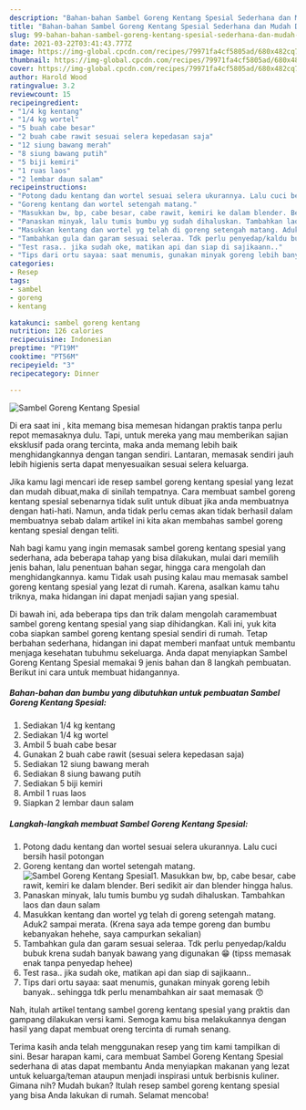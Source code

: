 ```yaml
---
description: "Bahan-bahan Sambel Goreng Kentang Spesial Sederhana dan Mudah Dibuat"
title: "Bahan-bahan Sambel Goreng Kentang Spesial Sederhana dan Mudah Dibuat"
slug: 99-bahan-bahan-sambel-goreng-kentang-spesial-sederhana-dan-mudah-dibuat
date: 2021-03-22T03:41:43.777Z
image: https://img-global.cpcdn.com/recipes/79971fa4cf5805ad/680x482cq70/sambel-goreng-kentang-spesial-foto-resep-utama.jpg
thumbnail: https://img-global.cpcdn.com/recipes/79971fa4cf5805ad/680x482cq70/sambel-goreng-kentang-spesial-foto-resep-utama.jpg
cover: https://img-global.cpcdn.com/recipes/79971fa4cf5805ad/680x482cq70/sambel-goreng-kentang-spesial-foto-resep-utama.jpg
author: Harold Wood
ratingvalue: 3.2
reviewcount: 15
recipeingredient:
- "1/4 kg kentang"
- "1/4 kg wortel"
- "5 buah cabe besar"
- "2 buah cabe rawit sesuai selera kepedasan saja"
- "12 siung bawang merah"
- "8 siung bawang putih"
- "5 biji kemiri"
- "1 ruas laos"
- "2 lembar daun salam"
recipeinstructions:
- "Potong dadu kentang dan wortel sesuai selera ukurannya. Lalu cuci bersih hasil potongan"
- "Goreng kentang dan wortel setengah matang."
- "Masukkan bw, bp, cabe besar, cabe rawit, kemiri ke dalam blender. Beri sedikit air dan blender hingga halus."
- "Panaskan minyak, lalu tumis bumbu yg sudah dihaluskan. Tambahkan laos dan daun salam"
- "Masukkan kentang dan wortel yg telah di goreng setengah matang. Aduk2 sampai merata. (Krena saya ada tempe goreng dan bumbu kebanyakan hehehe, saya campurkan sekalian)"
- "Tambahkan gula dan garam sesuai seleraa. Tdk perlu penyedap/kaldu bubuk krena sudah banyak bawang yang digunakan 😁 (tipss memasak enak tanpa penyedap hehee)"
- "Test rasa.. jika sudah oke, matikan api dan siap di sajikaann.."
- "Tips dari ortu sayaa: saat menumis, gunakan minyak goreng lebih banyak.. sehingga tdk perlu menambahkan air saat memasak 😙"
categories:
- Resep
tags:
- sambel
- goreng
- kentang

katakunci: sambel goreng kentang 
nutrition: 126 calories
recipecuisine: Indonesian
preptime: "PT19M"
cooktime: "PT56M"
recipeyield: "3"
recipecategory: Dinner

---
```



![Sambel Goreng Kentang Spesial](https://img-global.cpcdn.com/recipes/79971fa4cf5805ad/680x482cq70/sambel-goreng-kentang-spesial-foto-resep-utama.jpg)

Di era  saat ini , kita memang bisa memesan hidangan praktis tanpa perlu repot memasaknya dulu. Tapi, untuk mereka yang mau memberikan sajian eksklusif pada orang tercinta, maka anda memang lebih baik menghidangkannya dengan tangan sendiri. Lantaran, memasak sendiri jauh lebih higienis serta dapat menyesuaikan sesuai selera keluarga.

Jika kamu lagi mencari ide resep sambel goreng kentang spesial yang lezat dan mudah dibuat,maka di sinilah tempatnya. Cara membuat sambel goreng kentang spesial  sebenarnya tidak sulit untuk dibuat jika anda membuatnya dengan hati-hati. Namun, anda tidak perlu cemas akan tidak berhasil dalam membuatnya 
sebab dalam artikel ini kita akan membahas sambel goreng kentang spesial dengan teliti.  



Nah bagi kamu yang ingin memasak sambel goreng kentang spesial yang sederhana, ada beberapa tahap yang bisa dilakukan, mulai dari memilih jenis bahan, lalu penentuan bahan segar, hingga cara mengolah dan menghidangkannya. kamu Tidak usah pusing kalau mau memasak sambel goreng kentang spesial yang lezat di rumah. Karena, asalkan kamu  tahu triknya, maka hidangan ini dapat menjadi sajian yang spesial.

Di bawah ini, ada beberapa tips dan trik dalam mengolah caramembuat sambel goreng kentang spesial yang siap dihidangkan. Kali ini, yuk kita coba siapkan sambel goreng kentang spesial sendiri di rumah. Tetap berbahan sederhana, hidangan ini dapat memberi manfaat untuk membantu menjaga kesehatan tubuhmu sekeluarga. Anda dapat menyiapkan Sambel Goreng Kentang Spesial memakai 9 jenis bahan dan 8 langkah pembuatan. Berikut ini cara untuk membuat hidangannya.

<!--inarticleads1-->

##### Bahan-bahan dan bumbu yang dibutuhkan untuk pembuatan Sambel Goreng Kentang Spesial:

1. Sediakan 1/4 kg kentang
1. Sediakan 1/4 kg wortel
1. Ambil 5 buah cabe besar
1. Gunakan 2 buah cabe rawit (sesuai selera kepedasan saja)
1. Sediakan 12 siung bawang merah
1. Sediakan 8 siung bawang putih
1. Sediakan 5 biji kemiri
1. Ambil 1 ruas laos
1. Siapkan 2 lembar daun salam




<!--inarticleads2-->

##### Langkah-langkah membuat Sambel Goreng Kentang Spesial:

1. Potong dadu kentang dan wortel sesuai selera ukurannya. Lalu cuci bersih hasil potongan
1. Goreng kentang dan wortel setengah matang.
<img src="https://img-global.cpcdn.com/steps/a922e9578c752137/160x128cq70/sambel-goreng-kentang-spesial-langkah-memasak-2-foto.jpg" alt="Sambel Goreng Kentang Spesial">1. Masukkan bw, bp, cabe besar, cabe rawit, kemiri ke dalam blender. Beri sedikit air dan blender hingga halus.
1. Panaskan minyak, lalu tumis bumbu yg sudah dihaluskan. Tambahkan laos dan daun salam
1. Masukkan kentang dan wortel yg telah di goreng setengah matang. Aduk2 sampai merata. (Krena saya ada tempe goreng dan bumbu kebanyakan hehehe, saya campurkan sekalian)
1. Tambahkan gula dan garam sesuai seleraa. Tdk perlu penyedap/kaldu bubuk krena sudah banyak bawang yang digunakan 😁 (tipss memasak enak tanpa penyedap hehee)
1. Test rasa.. jika sudah oke, matikan api dan siap di sajikaann..
1. Tips dari ortu sayaa: saat menumis, gunakan minyak goreng lebih banyak.. sehingga tdk perlu menambahkan air saat memasak 😙




Nah, itulah artikel tentang  sambel goreng kentang spesial  yang praktis dan gampang dilakukan versi kami. Semoga kamu bisa melakukannya dengan hasil yang dapat membuat oreng tercinta di rumah senang. 

Terima kasih anda telah menggunakan resep yang tim kami tampilkan di sini. Besar harapan kami, cara membuat  Sambel Goreng Kentang Spesial sederhana di atas dapat membantu Anda menyiapkan makanan yang lezat untuk keluarga/teman ataupun menjadi inspirasi untuk berbisnis kuliner. Gimana nih? Mudah bukan? Itulah resep sambel goreng kentang spesial yang bisa Anda lakukan di rumah. Selamat mencoba!

